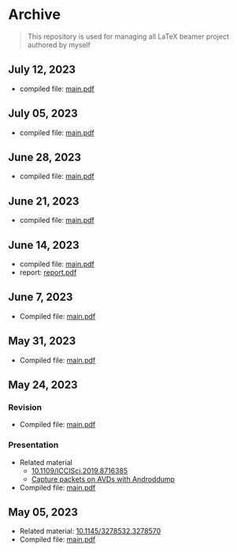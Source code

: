 # Archive

> This repository is used for managing all LaTeX beamer project authored by myself

## July 12, 2023

- compiled file: [main.pdf](/10-jul12-meeting/out/main.pdf)

## July 05, 2023

- compiled file: [main.pdf](/09-jul05-meeting/out/main.pdf)

## June 28, 2023

- compiled file: [main.pdf](/08-jun28-meeting/out/main.pdf)

## June 21, 2023

- compiled file: [main.pdf](/07-jun21-meeting/out/main.pdf)

## June 14, 2023

- compiled file: [main.pdf](/06-jun14-meeting/out/main.pdf)
- report: [report.pdf](/06-jun14-meeting/out/report.pdf)

## June 7, 2023

- Compiled file: [main.pdf](/05-jun07-meeting/out/main.pdf)

## May 31, 2023

- Compiled file: [main.pdf](/04-may31-meeting/out/main.pdf)

## May 24, 2023

### Revision

- Compiled file: [main.pdf](/may24-flowchart/out/main.pdf)

### Presentation

- Related material
  - [10.1109/ICCISci.2019.8716385](https://ieeexplore.ieee.org/document/8716385)
  - [Capture packets on AVDs with Androddump](https://academic.sfeng.ca/blog/capture-avd-traffic-androiddump/)
- Compiled file: [main.pdf](/may24-gen-data/out/main.pdf)


## May 05, 2023

- Related material: [10.1145/3278532.3278570](https://dl.acm.org/doi/10.1145/3278532.3278570)
- Compiled file: [main.pdf](/may05-vpn/out/main.pdf)
